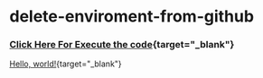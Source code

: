 # delete-enviroment-from-github

### [Click Here For Execute the code](https://stackblitz.com/edit/run-js-code?file=index.js){target="_blank"}


[Hello, world!](http://example.com/){target="_blank"}
